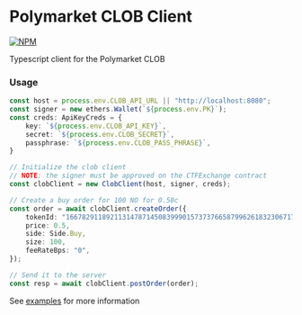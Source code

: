 # Polymarket CLOB Client

<a href='https://www.npmjs.com/package/@polymarket/clob-client'>
    <img src='https://img.shields.io/npm/v/@polymarket/clob-client.svg' alt='NPM'/>
</a>

Typescript client for the Polymarket CLOB

### Usage

```ts
const host = process.env.CLOB_API_URL || "http://localhost:8080";
const signer = new ethers.Wallet(`${process.env.PK}`);
const creds: ApiKeyCreds = {
    key: `${process.env.CLOB_API_KEY}`,
    secret: `${process.env.CLOB_SECRET}`,
    passphrase: `${process.env.CLOB_PASS_PHRASE}`,
}

// Initialize the clob client
// NOTE: the signer must be approved on the CTFExchange contract
const clobClient = new ClobClient(host, signer, creds);

// Create a buy order for 100 NO for 0.50c
const order = await clobClient.createOrder({
    tokenId: "16678291189211314787145083999015737376658799626183230671758641503291735614088",
    price: 0.5,
    side: Side.Buy,
    size: 100,
    feeRateBps: "0",
});

// Send it to the server
const resp = await clobClient.postOrder(order);
```

See [examples](examples/) for more information
